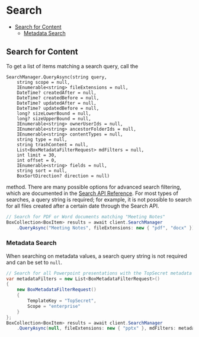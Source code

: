 Search
======

<!-- START doctoc generated TOC please keep comment here to allow auto update -->
<!-- DON'T EDIT THIS SECTION, INSTEAD RE-RUN doctoc TO UPDATE -->


- [Search for Content](#search-for-content)
    - [Metadata Search](#metadata-search)

<!-- END doctoc generated TOC please keep comment here to allow auto update -->

Search for Content
------------------

To get a list of items matching a search query, call the
```
SearchManager.QueryAsync(string query,
    string scope = null,
    IEnumerable<string> fileExtensions = null,
    DateTime? createdAfter = null,
    DateTime? createdBefore = null,
    DateTime? updatedAfter = null,
    DateTime? updatedBefore = null,
    long? sizeLowerBound = null,
    long? sizeUpperBound = null,
    IEnumerable<string> ownerUserIds = null,
    IEnumerable<string> ancestorFolderIds = null,
    IEnumerable<string> contentTypes = null,
    string type = null,
    string trashContent = null,
    List<BoxMetadataFilterRequest> mdFilters = null,
    int limit = 30,
    int offset = 0,
    IEnumerable<string> fields = null,
    string sort = null,
    BoxSortDirection? direction = null)
```
method.  There are many possible options for advanced search filtering, which are
documented in the [Search API Reference](https://docs.box.com/reference#searching-for-content).
For most types of searches, a query string is required; for example, it is not possible to
search for all files created after a certain date through the Search API.

<!-- sample get_search -->
```c#
// Search for PDF or Word documents matching "Meeting Notes"
BoxCollection<BoxItem> results = await client.SearchManager
    .QueryAsync("Meeting Notes", fileExtensions: new { "pdf", "docx" });
```

### Metadata Search

When searching on metadata values, a search query string is not required and
can be set to `null`.

```c#
// Search for all Powerpoint presentations with the TopSecret metadata applied
var metadataFilters = new List<BoxMetadataFilterRequest>()
{
    new BoxMetadataFilterRequest()
    {
        TemplateKey = "TopSecret",
        Scope = "enterprise"
    }
};
BoxCollection<BoxItem> results = await client.SearchManager
    .QueryAsync(null, fileExtensions: new { "pptx" }, mdFilters: metadataFilters);
```
